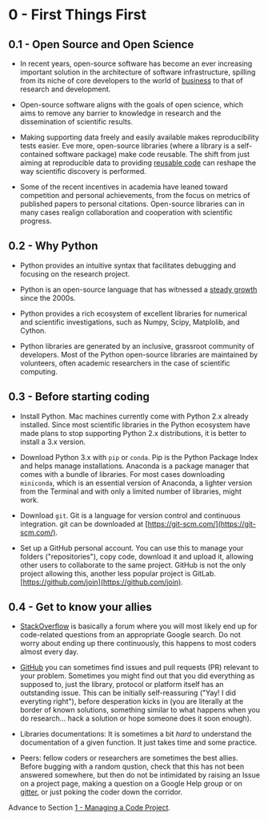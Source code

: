 # 0 - First Things First

## 0.1 - Open Source and Open Science
- In recent years, open-source software has become an ever increasing important solution in the architecture of software infrastructure, spilling from its niche of core developers to the world of [business](https://techcrunch.com/2019/01/12/how-open-source-software-took-over-the-world/) to that of research and development. 

- Open-source software aligns with the goals of open science, which aims to remove any barrier to knowledge in research and the dissemination of scientific results. 

- Making supporting data freely and easily available makes reproducibility tests easier. Eve more, open-source libraries (where a library is a self-contained software package) make code reusable. The shift from just aiming at reproducible data to providing [reusable code](http://gael-varoquaux.info/programming/beyond-computational-reproducibility-let-us-aim-for-reusability.html) can reshape the way scientific discovery is performed.     

- Some of the recent incentives in academia have leaned toward competition and personal achievements, from the focus on metrics of published papers to personal citations. Open-source libraries can in many cases realign collaboration and cooperation with scientific progress.  

## 0.2 - Why Python
- Python provides an intuitive syntax that facilitates debugging and focusing on the research project.

- Python is an open-source language that has witnessed a [steady growth](https://stackoverflow.blog/2017/09/06/incredible-growth-python/) since the 2000s.

- Python provides a rich ecosystem of excellent libraries for numerical and scientific investigations, such as Numpy, Scipy, Matplolib, and Cython.

- Python libraries are generated by an inclusive, grassroot community of developers. Most of the Python open-source libraries are maintained by volunteers, often academic researchers in the case of scientific computing.    

## 0.3 - Before starting coding 
- Install Python. Mac machines currently come with Python 2.x already installed. 
Since most scientific libraries in the Python ecosystem have made plans to stop supporting Python 2.x distributions, it is better to install a 3.x version. 

- Download Python 3.x with `pip` or `conda`. Pip is the Python Package Index and helps manage installations. 
Anaconda is a package manager that comes with a bundle of libraries. For most cases downloading `miniconda`, which is an essential version of Anaconda, a lighter version from the Terminal and with only a limited number of libraries, might work.

- Download `git`. Git is a language for version control and continuous integration. git can be downloaded at [https://git-scm.com/](https://git-scm.com/).

- Set up a GitHub personal account. You can use this to manage your folders ("repositories"), copy code, download it and upload it, allowing other users to collaborate to the same project. 
GitHub is not the only project allowing this, another less popular project is GitLab.
[https://github.com/join](https://github.com/join).


## 0.4 - Get to know your allies 
- [StackOverflow](https://stackoverflow.com/) is basically a forum where you will most likely end up for code-related questions from an appropriate Google search. Do not worry about ending up there continuously, this happens to most coders almost every day.  

- [GitHub](https://github.com/) you can sometimes find issues and pull requests (PR) relevant to your problem. Sometimes you might find out that you did everything as supposed to, just the library, protocol or platform itself has an outstanding issue. This can be initially self-reassuring ("Yay! I did everyting right"), before desperation kicks in (you are literally at the border of known solutions, something similar to what happens when you do research... hack a solution or hope someone does it soon enough).

- Libraries documentations: It is sometimes a bit *hard* to understand the documentation of a given function. It just takes time and some practice. 

- Peers: fellow coders or researchers are sometimes the best allies. Before bugging with a random qustion, check that this has not been answered somewhere, but then do not be intimidated by raising an Issue on a project page, making a question on a Google Help group or on [gitter](https://gitter.im/), or just poking the coder down the corridor.    


Advance to Section [1 - Managing a Code Project](1-code.md).

